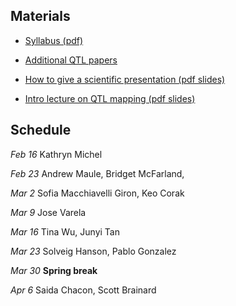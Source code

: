 ## Materials

- [Syllabus (pdf)](PBPG_957_Spring_2018_Yandell.pdf)

- [Additional QTL papers](qtl_papers.html)

- [How to give a scientific presentation (pdf slides)](https://www.biostat.wisc.edu/~kbroman/presentations/giving_talks.pdf)

- [Intro lecture on QTL mapping (pdf slides)](qtl_intro.pdf)

## Schedule

_Feb 16_ Kathryn Michel

_Feb 23_ Andrew Maule,
Bridget McFarland,

_Mar 2_ Sofia Macchiavelli Giron,
Keo Corak

_Mar 9_
Jose Varela

_Mar 16_
Tina Wu,
Junyi Tan

_Mar 23_
Solveig Hanson,
Pablo Gonzalez

_Mar 30_ **Spring break**

_Apr 6_
Saida Chacon,
Scott Brainard
